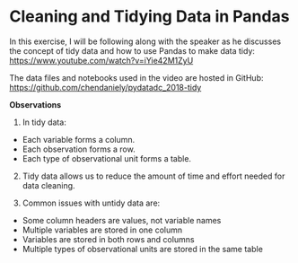 # Cleaning and Tidying Data in Pandas

In this exercise, I will be following along with the speaker as he discusses the concept of tidy data and how to use Pandas to make data tidy: https://www.youtube.com/watch?v=iYie42M1ZyU

The data files and notebooks used in the video are hosted in GitHub: https://github.com/chendaniely/pydatadc_2018-tidy

**Observations** 

1. In tidy data:
* Each variable forms a column.
* Each observation forms a row.
* Each type of observational unit forms a table.

2. Tidy data allows us to reduce the amount of time and effort needed for data cleaning.

3. Common issues with untidy data are:
* Some column headers are values, not variable names
* Multiple variables are stored in one column
* Variables are stored in both rows and columns
* Multiple types of observational units are stored in the same table
